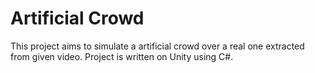 # Artificial Crowd
This project aims to simulate a artificial crowd over a real one extracted from given video.
Project is written on Unity using C#.
